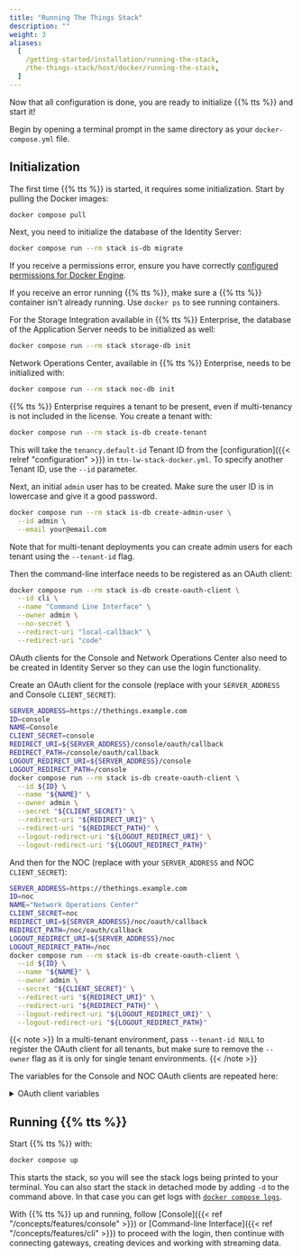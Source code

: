 ```yaml
---
title: "Running The Things Stack"
description: ""
weight: 3
aliases:
  [
    /getting-started/installation/running-the-stack,
    /the-things-stack/host/docker/running-the-stack,
  ]
---
```


Now that all configuration is done, you are ready to initialize {{% tts %}} and start it!

Begin by opening a terminal prompt in the same directory as your `docker-compose.yml` file.

## Initialization

The first time {{% tts %}} is started, it requires some initialization. Start by pulling the Docker images:

```bash
docker compose pull
```

Next, you need to initialize the database of the Identity Server:

```bash
docker compose run --rm stack is-db migrate
```

If you receive a permissions error, ensure you have correctly [configured permissions for Docker Engine](https://docs.docker.com/engine/install/linux-postinstall/).

If you receive an error running {{% tts %}}, make sure a {{% tts %}} container isn't already running. Use `docker ps` to see running containers.

For the Storage Integration available in {{% tts %}} Enterprise, the database of the Application Server needs to be initialized as well:

```bash
docker compose run --rm stack storage-db init
```

Network Operations Center, available in {{% tts %}} Enterprise, needs to be initialized with:

```bash
docker compose run --rm stack noc-db init
```

{{% tts %}} Enterprise requires a tenant to be present, even if multi-tenancy is not included in the license. You create a tenant with:

```bash
docker compose run --rm stack is-db create-tenant
```

This will take the `tenancy.default-id` Tenant ID from the [configuration]({{< relref "configuration" >}}) in `ttn-lw-stack-docker.yml`. To specify another Tenant ID, use the `--id` parameter.

Next, an initial `admin` user has to be created. Make sure the user ID is in lowercase and give it a good password.

```bash
docker compose run --rm stack is-db create-admin-user \
  --id admin \
  --email your@email.com
```

Note that for multi-tenant deployments you can create admin users for each tenant using the `--tenant-id` flag.

Then the command-line interface needs to be registered as an OAuth client:

```bash
docker compose run --rm stack is-db create-oauth-client \
  --id cli \
  --name "Command Line Interface" \
  --owner admin \
  --no-secret \
  --redirect-uri "local-callback" \
  --redirect-uri "code"
```

OAuth clients for the Console and Network Operations Center also need to be created in Identity Server so they can use the login functionality.

Create an OAuth client for the console (replace with your `SERVER_ADDRESS` and Console `CLIENT_SECRET`):

```bash
SERVER_ADDRESS=https://thethings.example.com
ID=console
NAME=Console
CLIENT_SECRET=console
REDIRECT_URI=${SERVER_ADDRESS}/console/oauth/callback
REDIRECT_PATH=/console/oauth/callback
LOGOUT_REDIRECT_URI=${SERVER_ADDRESS}/console
LOGOUT_REDIRECT_PATH=/console
docker compose run --rm stack is-db create-oauth-client \
  --id ${ID} \
  --name "${NAME}" \
  --owner admin \
  --secret "${CLIENT_SECRET}" \
  --redirect-uri "${REDIRECT_URI}" \
  --redirect-uri "${REDIRECT_PATH}" \
  --logout-redirect-uri "${LOGOUT_REDIRECT_URI}" \
  --logout-redirect-uri "${LOGOUT_REDIRECT_PATH}"
```

And then for the NOC (replace with your `SERVER_ADDRESS` and NOC `CLIENT_SECRET`):

```bash
SERVER_ADDRESS=https://thethings.example.com
ID=noc
NAME="Network Operations Center"
CLIENT_SECRET=noc
REDIRECT_URI=${SERVER_ADDRESS}/noc/oauth/callback
REDIRECT_PATH=/noc/oauth/callback
LOGOUT_REDIRECT_URI=${SERVER_ADDRESS}/noc
LOGOUT_REDIRECT_PATH=/noc
docker compose run --rm stack is-db create-oauth-client \
  --id ${ID} \
  --name "${NAME}" \
  --owner admin \
  --secret "${CLIENT_SECRET}" \
  --redirect-uri "${REDIRECT_URI}" \
  --redirect-uri "${REDIRECT_PATH}" \
  --logout-redirect-uri "${LOGOUT_REDIRECT_URI}" \
  --logout-redirect-uri "${LOGOUT_REDIRECT_PATH}"
```

{{< note >}} In a multi-tenant environment, pass `--tenant-id NULL` to register the OAuth client for all tenants, but make sure to remove the `--owner` flag as it is only for single tenant environments. {{< /note >}}

The variables for the Console and NOC OAuth clients are repeated here:

<details><summary>OAuth client variables</summary>

Set the variables as follows:

| Key                    | Console                                    | Network Operations Center              |
| ---------------------- | ------------------------------------------ | -------------------------------------- |
| `ID`                   | `console`                                  | `noc`                                  |
| `NAME`                 | `Console`                                  | `Network Operations Center`            |
| `CLIENT_SECRET`        | Config: `console.oauth.client-secret`      | Config: `noc.oauth.client-secret`      |
| `REDIRECT_URI`         | `${SERVER_ADDRESS}/console/oauth/callback` | `${SERVER_ADDRESS}/noc/oauth/callback` |
| `REDIRECT_PATH`        | `/console/oauth/callback`                  | `/noc/oauth/callback`                  |
| `LOGOUT_REDIRECT_URI`  | `${SERVER_ADDRESS}/console`                | `${SERVER_ADDRESS}/noc`                |
| `LOGOUT_REDIRECT_PATH` | `/console`                                 | `/noc`                                 |

</details>

## Running {{% tts %}}

Start {{% tts %}} with:

```bash
docker compose up
```

This starts the stack, so you will see the stack logs being printed to your terminal. You can also start the stack in detached mode by adding `-d` to the command above. In that case you can get logs with [`docker compose logs`](https://docs.docker.com/compose/reference/logs/).

With {{% tts %}} up and running, follow [Console]({{< ref "/concepts/features/console" >}}) or [Command-line Interface]({{< ref "/concepts/features/cli" >}}) to proceed with the login, then continue with connecting gateways, creating devices and working with streaming data.
